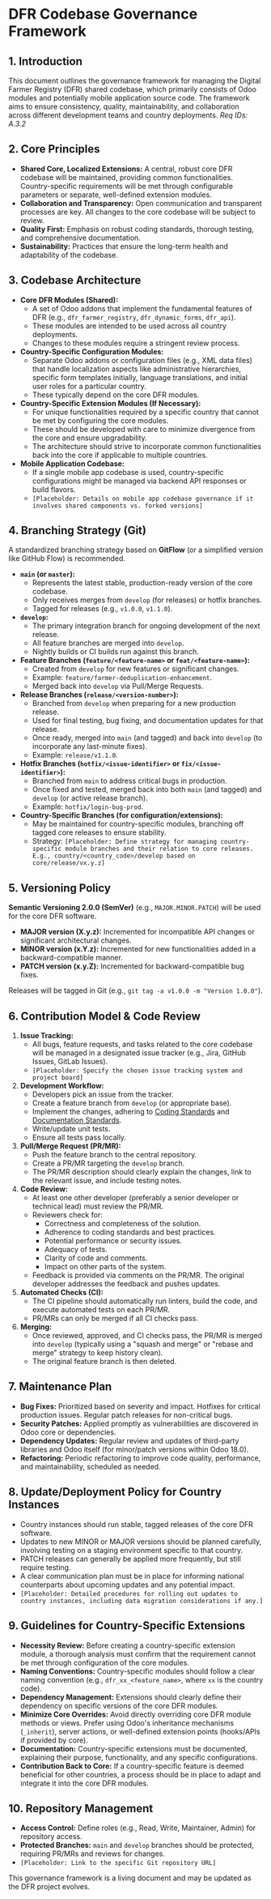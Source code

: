 # DFR Codebase Governance Framework

## 1. Introduction
This document outlines the governance framework for managing the Digital Farmer Registry (DFR) shared codebase, which primarily consists of Odoo modules and potentially mobile application source code. The framework aims to ensure consistency, quality, maintainability, and collaboration across different development teams and country deployments.
*Req IDs: A.3.2*

## 2. Core Principles
*   **Shared Core, Localized Extensions:** A central, robust core DFR codebase will be maintained, providing common functionalities. Country-specific requirements will be met through configurable parameters or separate, well-defined extension modules.
*   **Collaboration and Transparency:** Open communication and transparent processes are key. All changes to the core codebase will be subject to review.
*   **Quality First:** Emphasis on robust coding standards, thorough testing, and comprehensive documentation.
*   **Sustainability:** Practices that ensure the long-term health and adaptability of the codebase.

## 3. Codebase Architecture
*   **Core DFR Modules (Shared):**
    *   A set of Odoo addons that implement the fundamental features of DFR (e.g., `dfr_farmer_registry`, `dfr_dynamic_forms`, `dfr_api`).
    *   These modules are intended to be used across all country deployments.
    *   Changes to these modules require a stringent review process.
*   **Country-Specific Configuration Modules:**
    *   Separate Odoo addons or configuration files (e.g., XML data files) that handle localization aspects like administrative hierarchies, specific form templates initially, language translations, and initial user roles for a particular country.
    *   These typically depend on the core DFR modules.
*   **Country-Specific Extension Modules (If Necessary):**
    *   For unique functionalities required by a specific country that cannot be met by configuring the core modules.
    *   These should be developed with care to minimize divergence from the core and ensure upgradability.
    *   The architecture should strive to incorporate common functionalities back into the core if applicable to multiple countries.
*   **Mobile Application Codebase:**
    *   If a single mobile app codebase is used, country-specific configurations might be managed via backend API responses or build flavors.
    *   `[Placeholder: Details on mobile app codebase governance if it involves shared components vs. forked versions]`

## 4. Branching Strategy (Git)
A standardized branching strategy based on **GitFlow** (or a simplified version like GitHub Flow) is recommended.

*   **`main` (or `master`):**
    *   Represents the latest stable, production-ready version of the core codebase.
    *   Only receives merges from `develop` (for releases) or hotfix branches.
    *   Tagged for releases (e.g., `v1.0.0`, `v1.1.0`).
*   **`develop`:**
    *   The primary integration branch for ongoing development of the next release.
    *   All feature branches are merged into `develop`.
    *   Nightly builds or CI builds run against this branch.
*   **Feature Branches (`feature/<feature-name>` or `feat/<feature-name>`):**
    *   Created from `develop` for new features or significant changes.
    *   Example: `feature/farmer-deduplication-enhancement`.
    *   Merged back into `develop` via Pull/Merge Requests.
*   **Release Branches (`release/<version-number>`):**
    *   Branched from `develop` when preparing for a new production release.
    *   Used for final testing, bug fixing, and documentation updates for that release.
    *   Once ready, merged into `main` (and tagged) and back into `develop` (to incorporate any last-minute fixes).
    *   Example: `release/v1.1.0`.
*   **Hotfix Branches (`hotfix/<issue-identifier>` or `fix/<issue-identifier>`):**
    *   Branched from `main` to address critical bugs in production.
    *   Once fixed and tested, merged back into both `main` (and tagged) and `develop` (or active release branch).
    *   Example: `hotfix/login-bug-prod`.
*   **Country-Specific Branches (for configuration/extensions):**
    *   May be maintained for country-specific modules, branching off tagged core releases to ensure stability.
    *   Strategy: `[Placeholder: Define strategy for managing country-specific module branches and their relation to core releases. E.g., country/<country_code>/develop based on core/release/vx.y.z]`

## 5. Versioning Policy
**Semantic Versioning 2.0.0 (SemVer)** (e.g., `MAJOR.MINOR.PATCH`) will be used for the core DFR software.

*   **MAJOR version (X.y.z):** Incremented for incompatible API changes or significant architectural changes.
*   **MINOR version (x.Y.z):** Incremented for new functionalities added in a backward-compatible manner.
*   **PATCH version (x.y.Z):** Incremented for backward-compatible bug fixes.

Releases will be tagged in Git (e.g., `git tag -a v1.0.0 -m "Version 1.0.0"`).

## 6. Contribution Model & Code Review
1.  **Issue Tracking:**
    *   All bugs, feature requests, and tasks related to the core codebase will be managed in a designated issue tracker (e.g., Jira, GitHub Issues, GitLab Issues).
    *   `[Placeholder: Specify the chosen issue tracking system and project board]`
2.  **Development Workflow:**
    *   Developers pick an issue from the tracker.
    *   Create a feature branch from `develop` (or appropriate base).
    *   Implement the changes, adhering to [Coding Standards](./../standards/coding-standards.md) and [Documentation Standards](./../standards/documentation-standards.md).
    *   Write/update unit tests.
    *   Ensure all tests pass locally.
3.  **Pull/Merge Request (PR/MR):**
    *   Push the feature branch to the central repository.
    *   Create a PR/MR targeting the `develop` branch.
    *   The PR/MR description should clearly explain the changes, link to the relevant issue, and include testing notes.
4.  **Code Review:**
    *   At least one other developer (preferably a senior developer or technical lead) must review the PR/MR.
    *   Reviewers check for:
        *   Correctness and completeness of the solution.
        *   Adherence to coding standards and best practices.
        *   Potential performance or security issues.
        *   Adequacy of tests.
        *   Clarity of code and comments.
        *   Impact on other parts of the system.
    *   Feedback is provided via comments on the PR/MR. The original developer addresses the feedback and pushes updates.
5.  **Automated Checks (CI):**
    *   The CI pipeline should automatically run linters, build the code, and execute automated tests on each PR/MR.
    *   PR/MRs can only be merged if all CI checks pass.
6.  **Merging:**
    *   Once reviewed, approved, and CI checks pass, the PR/MR is merged into `develop` (typically using a "squash and merge" or "rebase and merge" strategy to keep history clean).
    *   The original feature branch is then deleted.

## 7. Maintenance Plan
*   **Bug Fixes:** Prioritized based on severity and impact. Hotfixes for critical production issues. Regular patch releases for non-critical bugs.
*   **Security Patches:** Applied promptly as vulnerabilities are discovered in Odoo core or dependencies.
*   **Dependency Updates:** Regular review and updates of third-party libraries and Odoo itself (for minor/patch versions within Odoo 18.0).
*   **Refactoring:** Periodic refactoring to improve code quality, performance, and maintainability, scheduled as needed.

## 8. Update/Deployment Policy for Country Instances
*   Country instances should run stable, tagged releases of the core DFR software.
*   Updates to new MINOR or MAJOR versions should be planned carefully, involving testing on a staging environment specific to that country.
*   PATCH releases can generally be applied more frequently, but still require testing.
*   A clear communication plan must be in place for informing national counterparts about upcoming updates and any potential impact.
*   `[Placeholder: Detailed procedures for rolling out updates to country instances, including data migration considerations if any.]`

## 9. Guidelines for Country-Specific Extensions
*   **Necessity Review:** Before creating a country-specific extension module, a thorough analysis must confirm that the requirement cannot be met through configuration of the core modules.
*   **Naming Conventions:** Country-specific modules should follow a clear naming convention (e.g., `dfr_xx_<feature_name>`, where `xx` is the country code).
*   **Dependency Management:** Extensions should clearly define their dependency on specific versions of the core DFR modules.
*   **Minimize Core Overrides:** Avoid directly overriding core DFR module methods or views. Prefer using Odoo's inheritance mechanisms (`_inherit`), server actions, or well-defined extension points (hooks/APIs if provided by core).
*   **Documentation:** Country-specific extensions must be documented, explaining their purpose, functionality, and any specific configurations.
*   **Contribution Back to Core:** If a country-specific feature is deemed beneficial for other countries, a process should be in place to adapt and integrate it into the core DFR modules.

## 10. Repository Management
*   **Access Control:** Define roles (e.g., Read, Write, Maintainer, Admin) for repository access.
*   **Protected Branches:** `main` and `develop` branches should be protected, requiring PR/MRs and reviews for changes.
*   `[Placeholder: Link to the specific Git repository URL]`

This governance framework is a living document and may be updated as the DFR project evolves.